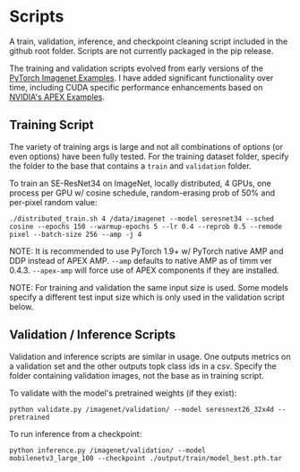 # Scripts
A train, validation, inference, and checkpoint cleaning script included in the github root folder. Scripts are not currently packaged in the pip release.

The training and validation scripts evolved from early versions of the [PyTorch Imagenet Examples](https://github.com/pytorch/examples). I have added significant functionality over time, including CUDA specific performance enhancements based on
[NVIDIA's APEX Examples](https://github.com/NVIDIA/apex/tree/master/examples).

## Training Script

The variety of training args is large and not all combinations of options (or even options) have been fully tested. For the training dataset folder, specify the folder to the base that contains a `train` and `validation` folder.

To train an SE-ResNet34 on ImageNet, locally distributed, 4 GPUs, one process per GPU w/ cosine schedule, random-erasing prob of 50% and per-pixel random value:

`./distributed_train.sh 4 /data/imagenet --model seresnet34 --sched cosine --epochs 150 --warmup-epochs 5 --lr 0.4 --reprob 0.5 --remode pixel --batch-size 256 --amp -j 4`

NOTE: It is recommended to use PyTorch 1.9+ w/ PyTorch native AMP and DDP instead of APEX AMP. `--amp` defaults to native AMP as of timm ver 0.4.3.  `--apex-amp` will force use of APEX components if they are installed.

NOTE: For training and validation the same input size is used. Some models specify a different test input size which is only used in the validation script below.
 
## Validation / Inference Scripts

Validation and inference scripts are similar in usage. One outputs metrics on a validation set and the other outputs topk class ids in a csv. Specify the folder containing validation images, not the base as in training script. 

To validate with the model's pretrained weights (if they exist):

`python validate.py /imagenet/validation/ --model seresnext26_32x4d --pretrained`

To run inference from a checkpoint:

`python inference.py /imagenet/validation/ --model mobilenetv3_large_100 --checkpoint ./output/train/model_best.pth.tar`
